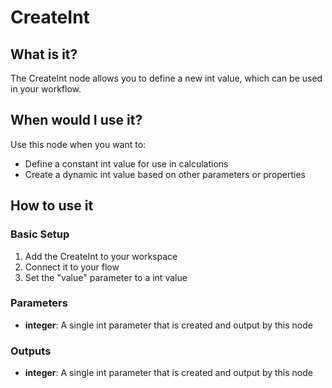 # CreateInt

## What is it?

The CreateInt node allows you to define a new int value, which can be used in your workflow.

## When would I use it?

Use this node when you want to:

- Define a constant int value for use in calculations
- Create a dynamic int value based on other parameters or properties

## How to use it

### Basic Setup

1. Add the CreateInt to your workspace
1. Connect it to your flow
1. Set the "value" parameter to a int value

### Parameters

- **integer**: A single int parameter that is created and output by this node

### Outputs

- **integer**: A single int parameter that is created and output by this node
